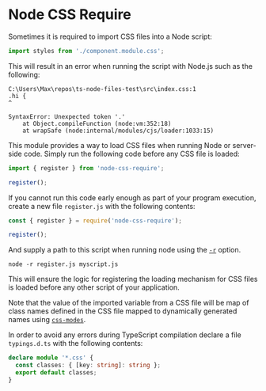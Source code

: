 # Node CSS Require

Sometimes it is required to import CSS files into a Node script:

```typescript
import styles from './component.module.css';
```

This will result in an error when running the script with Node.js such as the following:

```
C:\Users\Max\repos\ts-node-files-test\src\index.css:1
.hi {
^

SyntaxError: Unexpected token '.'
    at Object.compileFunction (node:vm:352:18)
    at wrapSafe (node:internal/modules/cjs/loader:1033:15)
```

This module provides a way to load CSS files when running Node or server-side code. Simply run the following code before any CSS file is loaded:

```typescript
import { register } from 'node-css-require';

register();
```

If you cannot run this code early enough as part of your program execution, create a new file `register.js` with the following contents:

```javascript
const { register } = require('node-css-require');

register();
```

And supply a path to this script when running node using the [`-r`](https://nodejs.org/api/cli.html#-r---require-module) option.

```
node -r register.js myscript.js
```

This will ensure the logic for registering the loading mechanism for CSS files is loaded before any other script of your application.

Note that the value of the imported variable from a CSS file will be map of class names defined in the CSS file mapped to dynamically generated names using [`css-modes`](https://github.com/css-modules/css-modules).

In order to avoid any errors during TypeScript compilation declare a file `typings.d.ts` with the following contents:

```typescript
declare module '*.css' {
  const classes: { [key: string]: string };
  export default classes;
}
```
